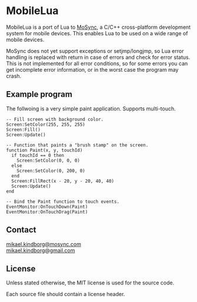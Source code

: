 MobileLua
=========

MobileLua is a port of Lua to [MoSync](http://mosync.com/), a C/C++ 
cross-platform development system for mobile devices. This enables Lua 
to be used on a wide range of mobile devices.

MoSync does not yet support exceptions or setjmp/longjmp, so Lua error handling 
is replaced with return in case of errors and check for error status. 
This is not implemented for all error conditions, so for some errors you can 
get incomplete error information, or in the worst case the program may crash.

Example program
---------------

The follwoing is a very simple paint application. Supports multi-touch.
    
    -- Fill screen with background color.
    Screen:SetColor(255, 255, 255)
    Screen:Fill()
    Screen:Update()
    
    -- Function that paints a "brush stamp" on the screen.
    function Paint(x, y, touchId)
      if touchId == 0 then 
        Screen:SetColor(0, 0, 0) 
      else
        Screen:SetColor(0, 200, 0) 
      end    
      Screen:FillRect(x - 20, y - 20, 40, 40)
      Screen:Update()
    end    
    
    -- Bind the Paint function to touch events.
    EventMonitor:OnTouchDown(Paint)
    EventMonitor:OnTouchDrag(Paint)

Contact
-------

mikael.kindborg@mosync.com  
mikael.kindborg@gmail.com

License
-------

Unless stated otherwise, the MIT license is used for the source code.

Each source file should contain a license header.

